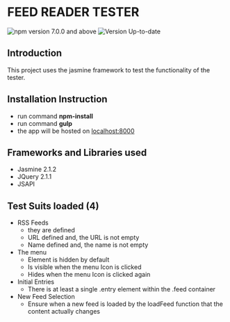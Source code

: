 # FEED READER TESTER
![npm version 7.0.0 and above](https://img.shields.io/npm/v/@cycle/core.svg) ![Version Up-to-date](https://img.shields.io/versioneye/d/ruby/rails.svg)
## Introduction
This project uses the jasmine framework to test the functionality of the tester.

## Installation Instruction
* run command **npm-install**
* run command **gulp**
* the app will be hosted on [localhost:8000](http://localhost:8000)

## Frameworks and Libraries used
* Jasmine 2.1.2
* JQuery 2.1.1
* JSAPI

## Test Suits loaded (4)
* RSS Feeds
    * they are defined
    * URL defined and, the URL is not empty
    * Name defined and, the name is not empty
* The menu
    * Element is hidden by default
    * Is visible when the menu Icon is clicked
    * Hides when the menu Icon is clicked again
* Initial Entries
    * There is at least a single .entry element within the .feed container
* New Feed Selection
    * Ensure when a new feed is loaded by the loadFeed function that the content actually changes
